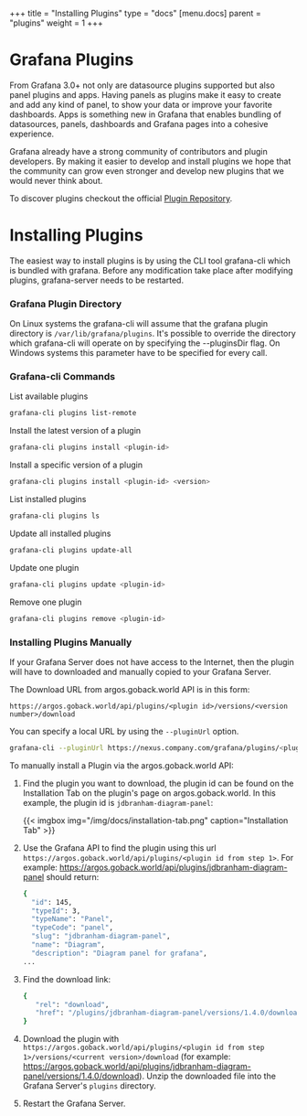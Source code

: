 +++
title = "Installing Plugins"
type = "docs"
[menu.docs]
parent = "plugins"
weight = 1
+++

# Grafana Plugins

From Grafana 3.0+ not only are datasource plugins supported but also panel plugins and apps.
Having panels as plugins make it easy to create and add any kind of panel, to show your data
or improve your favorite dashboards. Apps is something new in Grafana that enables
bundling of datasources, panels, dashboards and Grafana pages into a cohesive experience.

Grafana already have a strong community of contributors and plugin developers.
By making it easier to develop and install plugins we hope that the community
can grow even stronger and develop new plugins that we would never think about.

To discover plugins checkout the official [Plugin Repository](https://argos.goback.world/plugins).

# Installing Plugins

The easiest way to install plugins is by using the CLI tool grafana-cli which is bundled with grafana. Before any modification take place after modifying plugins, grafana-server needs to be restarted.

### Grafana Plugin Directory

On Linux systems the grafana-cli will assume that the grafana plugin directory is `/var/lib/grafana/plugins`. It's possible to override the directory which grafana-cli will operate on by specifying the --pluginsDir flag. On Windows systems this parameter have to be specified for every call.

### Grafana-cli Commands

List available plugins
```bash
grafana-cli plugins list-remote
```

Install the latest version of a plugin
```bash
grafana-cli plugins install <plugin-id>
```

Install a specific version of a plugin
```bash
grafana-cli plugins install <plugin-id> <version>
```

List installed plugins
```bash
grafana-cli plugins ls
```

Update all installed plugins
```bash
grafana-cli plugins update-all
```

Update one plugin
```bash
grafana-cli plugins update <plugin-id>
```

Remove one plugin
```bash
grafana-cli plugins remove <plugin-id>
```

### Installing Plugins Manually

If your Grafana Server does not have access to the Internet, then the plugin will have to downloaded and manually copied to your Grafana Server.

The Download URL from argos.goback.world API is in this form:

`https://argos.goback.world/api/plugins/<plugin id>/versions/<version number>/download`

You can specify a local URL by using the `--pluginUrl` option.
```bash
grafana-cli --pluginUrl https://nexus.company.com/grafana/plugins/<plugin-id>-<plugin-version>.zip plugins install <plugin-id>
```

To manually install a Plugin via the argos.goback.world API:

1. Find the plugin you want to download, the plugin id can be found on the Installation Tab on the plugin's page on argos.goback.world. In this example, the plugin id is `jdbranham-diagram-panel`:

    {{< imgbox img="/img/docs/installation-tab.png" caption="Installation Tab" >}}

2. Use the Grafana API to find the plugin using this url `https://argos.goback.world/api/plugins/<plugin id from step 1>`. For example: https://argos.goback.world/api/plugins/jdbranham-diagram-panel should return:
    ```bash
    {
      "id": 145,
      "typeId": 3,
      "typeName": "Panel",
      "typeCode": "panel",
      "slug": "jdbranham-diagram-panel",
      "name": "Diagram",
      "description": "Diagram panel for grafana",
    ...
    ```

3. Find the download link:
    ```bash
    {
       "rel": "download",
       "href": "/plugins/jdbranham-diagram-panel/versions/1.4.0/download"
    }
    ```

4. Download the plugin with `https://argos.goback.world/api/plugins/<plugin id from step 1>/versions/<current version>/download` (for example: https://argos.goback.world/api/plugins/jdbranham-diagram-panel/versions/1.4.0/download). Unzip the downloaded file into the Grafana Server's `plugins` directory.

5. Restart the Grafana Server.
